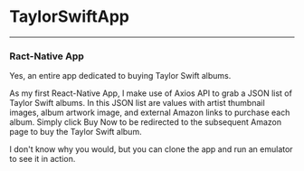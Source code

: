 # TaylorSwiftApp

-------------------------
### Ract-Native App


Yes, an entire app dedicated to buying Taylor Swift albums. 

As my first React-Native App, I make use of Axios API to grab a JSON list of Taylor Swift albums. In this JSON list are values with artist thumbnail images, album artwork image, and external Amazon links to purchase each album. Simply click Buy Now to be redirected to the subsequent Amazon page to buy the Taylor Swift album.

I don't know why you would, but you can clone the app and run an emulator to see it in action. 
